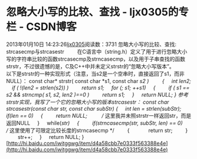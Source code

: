 # 忽略大小写的比较、查找 - ljx0305的专栏 - CSDN博客
2013年01月10日 14:23:26[ljx0305](https://me.csdn.net/ljx0305)阅读数：3731
忽略大小写的比较、查找: strcasecmp与strcasestr
        在C语言中（‍string.h）定义了用于进行忽略大小写的字符串比较的函数strcasecmp及strncasecmp，以及用于子串查找的函数strstr，不过很遗憾的是，C及C++中并未定义strstr的“忽略大小写版本”。
        以下是strstr的一种实现形式（注意，当s2是一个空串时，直接返回了s1，而非NULL）：
const char* strstr( const char *s1, const char *s2 ) 　　
{
    int len2;
    if ( !(len2 = strlen(s2)) )
        return s1;
    for (; *s1; ++s1)
    {
        if ( *s1 == *s2 && strncmp( s1, s2, len2 )==0 )
        return s1;
    }
    return NULL;
} 
参考strstr实现，我写了一个它的忽略大小写的版本strcasestr： 
const char* strcasestr(const char* str, const char* subStr)
{
    int len = strlen(subStr);
    if(len == 0)
    {
        return NULL;          /* 这里我并未照strstr一样返回str，而是返回NULL
    } 
    while(*str)
    {
        if(strncasecmp(str, subStr, len) == 0)       /* 这里使用了可限定比较长度的strncasecmp */
        {
            return str;
        }
        str++;
    }
    return NULL;
}
[http://hi.baidu.com/iwitggwg/item/d4a58cbb7e0333f563388e4e](http://hi.baidu.com/iwitggwg/item/d4a58cbb7e0333f563388e4e)
